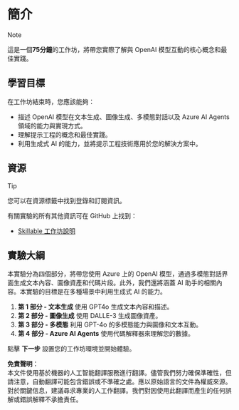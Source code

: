 # 簡介

> [!NOTE]
>這是一個**75分鐘**的工作坊，將帶您實際了解與 OpenAI 模型互動的核心概念和最佳實踐。

## 學習目標

在工作坊結束時，您應該能夠：

 - 描述 OpenAI 模型在文本生成、圖像生成、多模態對話以及 Azure AI Agents 領域的能力與實現方式。
 - 理解提示工程的概念和最佳實踐。
 - 利用生成式 AI 的能力，並將提示工程技術應用於您的解決方案中。

## 資源

> [!TIP]
> 您可以在資源標籤中找到登錄和訂閱資訊。

有關實驗的所有其他資訊可在 GitHub 上找到：

- [Skillable 工作坊說明](https://github.com/microsoft/aitour-interact-with-llms/tree/microsoft-ignite-update/lab/Skillable%20Workshop%20Instructions)

## 實驗大綱

本實驗分為四個部分，將帶您使用 Azure 上的 OpenAI 模型，通過多模態對話界面生成文本內容、圖像資產和代碼片段。此外，我們還將涵蓋 AI 助手的相關內容。本實驗的目標是在多種場景中利用生成式 AI 的能力。

1. **第 1 部分 - 文本生成** 使用 GPT4o 生成文本內容和描述。
2. **第 2 部分 - 圖像生成** 使用 DALLE-3 生成圖像資產。
3. **第 3 部分 - 多模態** 利用 GPT-4o 的多模態能力與圖像和文本互動。
4. **第 4 部分 - Azure AI Agents** 使用代碼解釋器來理解您的數據。

點擊 **下一步** 設置您的工作坊環境並開始體驗。

**免責聲明**：  
本文件使用基於機器的人工智能翻譯服務進行翻譯。儘管我們努力確保準確性，但請注意，自動翻譯可能包含錯誤或不準確之處。應以原始語言的文件為權威來源。對於關鍵信息，建議尋求專業的人工作翻譯。我們對因使用此翻譯而產生的任何誤解或錯誤解釋不承擔責任。